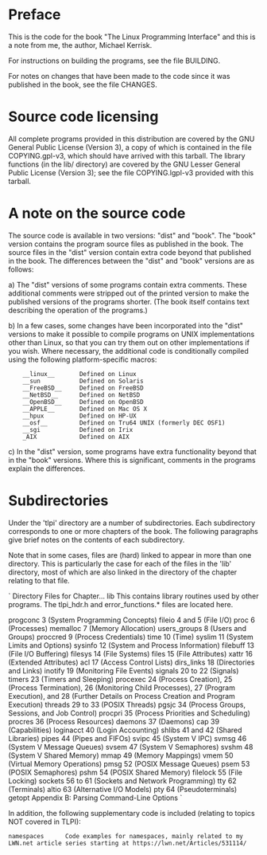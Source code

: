 Preface
=======

This is the code for the book "The Linux Programming Interface"
and this is a note from me, the author, Michael Kerrisk.

For instructions on building the programs, see the file BUILDING.

For notes on changes that have been made to the code since it was
published in the book, see the file CHANGES.


Source code licensing
=====================

All complete programs provided in this distribution are covered by
the GNU General Public License (Version 3), a copy of which is
contained in the file COPYING.gpl-v3, which should have arrived with
this tarball.  The library functions (in the lib/ directory) are
covered by the GNU Lesser General Public License (Version 3); see the
file COPYING.lgpl-v3 provided with this tarball.


A note on the source code
=========================

The source code is available in two versions: "dist" and "book".
The "book" version contains the program source files as published in
the book. The source files in the "dist" version contain extra code
beyond that published in the book. The differences between the "dist"
and "book" versions are as follows:

a) The "dist" versions of some programs contain extra comments.
   These additional comments were stripped out of the printed version
   to make the published versions of the programs shorter. (The book
   itself contains text describing the operation of the programs.)

b) In a few cases, some changes have been incorporated into the
   "dist" versions to make it possible to compile programs on UNIX
   implementations other than Linux, so that you can try them out
   on other implementations if you wish.  Where necessary, the
   additional code is conditionally compiled using the following
   platform-specific macros:

        __linux__       Defined on Linux
        __sun           Defined on Solaris
        __FreeBSD__     Defined on FreeBSD
        __NetBSD__      Defined on NetBSD
        __OpenBSD__     Defined on OpenBSD
        __APPLE__       Defined on Mac OS X
        __hpux          Defined on HP-UX
        __osf__         Defined on Tru64 UNIX (formerly DEC OSF1)
        __sgi           Defined on Irix
        _AIX            Defined on AIX

c) In the "dist" version, some programs have extra functionality beyond
   that in the "book" versions. Where this is significant, comments in
   the programs explain the differences.


Subdirectories
==============

Under the 'tlpi' directory are a number of subdirectories. Each
subdirectory corresponds to one or more chapters of the book.
The following paragraphs give brief notes on the contents of
each subdirectory.

Note that in some cases, files are (hard) linked to appear in more than
one directory. This is particularly the case for each of the files in
the 'lib' directory, most of which are also linked in the directory
of the chapter relating to that file.

`
Directory       Files for Chapter...
lib             This contains library routines used by other 
                programs. The tlpi_hdr.h and error_functions.* 
                files are located here.
                
progconc        3 (System Programming Concepts)
fileio          4 and 5 (File I/O)
proc            6 (Processes)
memalloc        7 (Memory Allocation)
users_groups    8 (Users and Groups)
proccred        9 (Process Credentials)
time            10 (Time)
syslim          11 (System Limits and Options)
sysinfo         12 (System and Process Information)
filebuff        13 (File I/O Buffering)
filesys         14 (File Systems)
files           15 (File Attributes)
xattr           16 (Extended Attributes)
acl             17 (Access Control Lists)
dirs_links      18 (Directories and Links)
inotify         19 (Monitoring File Events)
signals         20 to 22 (Signals)
timers          23 (Timers and Sleeping)
procexec        24 (Process Creation), 25 (Process Termination),
                26 (Monitoring Child Processes), 27 (Program Execution),
                and 28 (Further Details on Process Creation and Program
                Execution)
threads         29 to 33 (POSIX Threads)
pgsjc           34 (Process Groups, Sessions, and Job Control)
procpri         35 (Process Priorities and Scheduling)
procres         36 (Process Resources)
daemons         37 (Daemons)
cap             39 (Capabilities)
loginacct       40 (Login Accounting)
shlibs          41 and 42 (Shared Libraries)
pipes           44 (Pipes and FIFOs)
svipc           45 (System V IPC)
svmsg           46 (System V Message Queues)
svsem           47 (System V Semaphores)
svshm           48 (System V Shared Memory)
mmap            49 (Memory Mappings)
vmem            50 (Virtual Memory Operations)
pmsg            52 (POSIX Message Queues)
psem            53 (POSIX Semaphores)
pshm            54 (POSIX Shared Memory)
filelock        55 (File Locking)
sockets         56 to 61 (Sockets and Network Programming)
tty             62 (Terminals)
altio           63 (Alternative I/O Models)
pty             64 (Pseudoterminals)
getopt          Appendix B: Parsing Command-Line Options
`

In addition, the following supplementary code is included (relating
to topics NOT covered in TLPI):

`
namespaces      Code examples for namespaces, mainly related to my LWN.net
                article series starting at https://lwn.net/Articles/531114/
`
